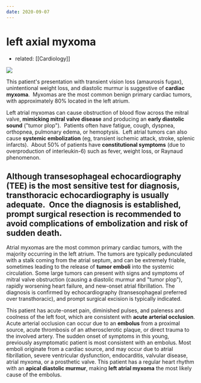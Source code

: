 ```yaml
---
date: 2020-09-07
---
```


# left axial myxoma

- related: [[Cardiology]]

<!--  left axial myxoma complications -->

![](https://photos.thisispiggy.com/file/wikiFiles/20220805204103.png)

This patient's presentation with transient vision loss (amaurosis fugax), unintentional weight loss, and diastolic murmur is suggestive of **cardiac myxoma**.  Myxomas are the most common benign primary cardiac tumors, with approximately 80% located in the left atrium.

Left atrial myxomas can cause obstruction of blood flow across the mitral valve, **mimicking mitral valve disease** and producing an **early diastolic sound** ("tumor plop").  Patients often have fatigue, cough, dyspnea, orthopnea, pulmonary edema, or hemoptysis.  Left atrial tumors can also cause **systemic embolization** (eg, transient ischemic attack, stroke, splenic infarcts).  About 50% of patients have **constitutional symptoms** (due to overproduction of interleukin-6) such as fever, weight loss, or Raynaud phenomenon.

## Although transesophageal echocardiography (TEE) is the most sensitive test for diagnosis, transthoracic echocardiography is usually adequate.  Once the diagnosis is established, prompt **surgical resection** is recommended to avoid complications of embolization and risk of sudden death.

Atrial myxomas are the most common primary cardiac tumors, with the majority occurring in the left atrium.  The tumors are typically pedunculated with a stalk coming from the atrial septum, and can be extremely friable, sometimes leading to the release of **tumor emboli** into the systemic circulation.  Some large tumors can present with signs and symptoms of mitral valve obstruction (causing a diastolic murmur and "tumor plop"), rapidly worsening heart failure, and new-onset atrial fibrillation.  The diagnosis is confirmed by echocardiography (transesophageal preferred over transthoracic), and prompt surgical excision is typically indicated.

This patient has acute-onset pain, diminished pulses, and paleness and coolness of the left foot, which are consistent with **acute arterial occlusion**.  Acute arterial occlusion can occur due to an **embolus** from a proximal source, acute thrombosis of an atherosclerotic plaque, or direct trauma to the involved artery.  The sudden onset of symptoms in this young, previously asymptomatic patient is most consistent with an embolus.  Most emboli originate from a cardiac source, and may occur due to atrial fibrillation, severe ventricular dysfunction, endocarditis, valvular disease, atrial myxoma, or a prosthetic valve.  This patient has a regular heart rhythm with an **apical diastolic murmur**, making **left atrial myxoma** the most likely cause of the embolus.

